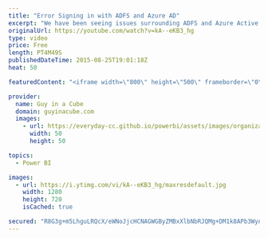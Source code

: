 ```yaml
---
title: "Error Signing in with ADFS and Azure AD"
excerpt: "We have been seeing issues surrounding ADFS and Azure Active Directory when trying to sign in with the Power BI Client apps.  This includes our mobile apps (iOS, Android, Windows), Power BI Desktop, the Analysis Services Connector and the Gateways.  Blog:  http://blogs.technet.com/b/powerbisupport/archive/2015/08/25/error-signing-in-with-adfs-and-azure-ad.aspx"
originalUrl: https://youtube.com/watch?v=kA--eKB3_hg
type: video
price: Free
length: PT4M49S
publishedDateTime: 2015-08-25T19:01:18Z
heat: 50

featuredContent: "<iframe width=\"800\" height=\"500\" frameborder=\"0\" src=\"https://www.youtube.com/embed/kA--eKB3_hg\" allow=\"accelerometer; autoplay; encrypted-media; gyroscope; picture-in-picture\" allowfullscreen></iframe>"

provider:
  name: Guy in a Cube
  domain: guyinacube.com
  images:
    - url: https://everyday-cc.github.io/powerbi/assets/images/organizations/guyinacube.com-50x50.jpg
      width: 50
      height: 50

topics:
  - Power BI

images:
  - url: https://i.ytimg.com/vi/kA--eKB3_hg/maxresdefault.jpg
    width: 1280
    height: 720
    isCached: true

secured: "R8G3g+m5LhguLRQcX/eWNoJjcHCNAGWGByZMBxXlbNbRJQMg+DM1k8APb3WynCbq4xjw+JNGv2DmEUHsDBY9b0EqbH6unq+t2zeEQ/da/LBke2RjIrv67Sz1RphXJ9N/3tw9f3hmuLM4nQR1+4ZosW7gRKQ7fpeMYuMewCIHnNLoVTSdz18XCjny1GC+jrOuWVGOde0hzG2m2gfg+Sgd8EErIPK9rVvA3igCYupLVNeasNqcCTm4JEGjY08nXQvX/ov7JHwIQbpapmyt1fMpsdp2D/Xn17j16V1Cya/CewGeZTLWOrW/0QIVFvY+hpqb9Y1rC6Kvh8/WhbImXxPq5bcdYLKjGwL7YScTEyuwUUUKBStlbxIEsP8Ko+MvuWFc/pW6tmRGsunmOd9OVrerG1rltCGd6V/oCQ3vNbnQyhs=;9gyKYs6fm1kmRUTzI+L4Mw=="
---
```


